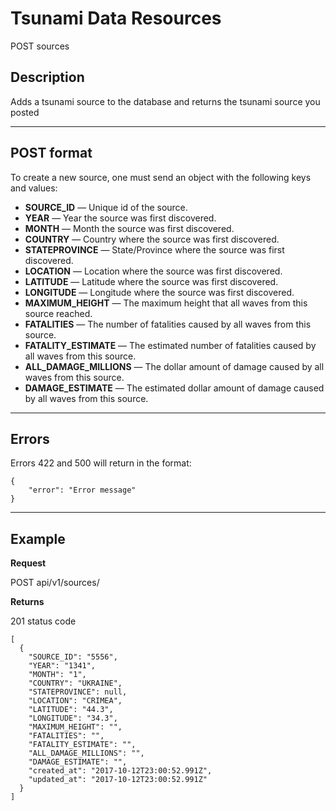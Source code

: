 # Tsunami Data Resources

POST sources

## Description

Adds a tsunami source to the database and returns the tsunami source you posted

***

## POST format
To create a new source, one must send an object with the following keys and values:


- **SOURCE_ID** — Unique id of the source.
- **YEAR** — Year the source was first discovered.
- **MONTH** — Month the source was first discovered.
- **COUNTRY** — Country where the source was first discovered.
- **STATEPROVINCE** — State/Province where the source was first discovered.
- **LOCATION** — Location where the source was first discovered.
- **LATITUDE** — Latitude where the source was first discovered.
- **LONGITUDE** — Longitude where the source was first discovered.
- **MAXIMUM_HEIGHT** — The maximum height that all waves from this source reached.
- **FATALITIES** — The number of fatalities caused by all waves from this source.
- **FATALITY_ESTIMATE** — The estimated number of fatalities caused by all waves from this source.
- **ALL_DAMAGE_MILLIONS** — The dollar amount of damage caused by all waves from this source.
- **DAMAGE_ESTIMATE** — The estimated dollar amount of damage caused by all waves from this source.

***

## Errors

Errors 422 and 500 will return in the format:

```
{
    "error": "Error message"
}
```

***

## Example
**Request**

   POST api/v1/sources/

**Returns**

201 status code

```
[
  {
    "SOURCE_ID": "5556",
    "YEAR": "1341",
    "MONTH": "1",
    "COUNTRY": "UKRAINE",
    "STATEPROVINCE": null,
    "LOCATION": "CRIMEA",
    "LATITUDE": "44.3",
    "LONGITUDE": "34.3",
    "MAXIMUM_HEIGHT": "",
    "FATALITIES": "",
    "FATALITY_ESTIMATE": "",
    "ALL_DAMAGE_MILLIONS": "",
    "DAMAGE_ESTIMATE": "",
    "created_at": "2017-10-12T23:00:52.991Z",
    "updated_at": "2017-10-12T23:00:52.991Z"
  }
]
```
